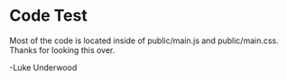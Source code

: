 Code Test
=========

Most of the code is located inside of public/main.js and public/main.css. Thanks for looking this over.

-Luke Underwood
